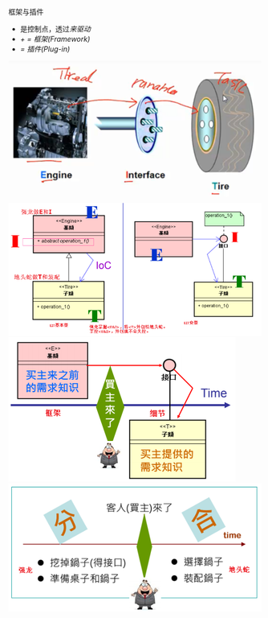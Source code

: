 框架与插件
- <E>是控制点，透过<I>来驱动<T>
- <E>+<I> = 框架(Framework)
- <T> = 插件(Plug-in)

![](../photo/Pasted%20image%2020230602185408.png)
![](../photo/Pasted%20image%2020230602185724.png)
![](../photo/Pasted%20image%2020230602191336.png)
![](../photo/Pasted%20image%2020230602191724.png)